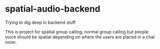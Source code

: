 # spatial-audio-backend

Trying to dig deep in backend stuff

This is project for spatial group calling, normal group calling but people voice should be spatial depending on where the users are placed in a chat room.
